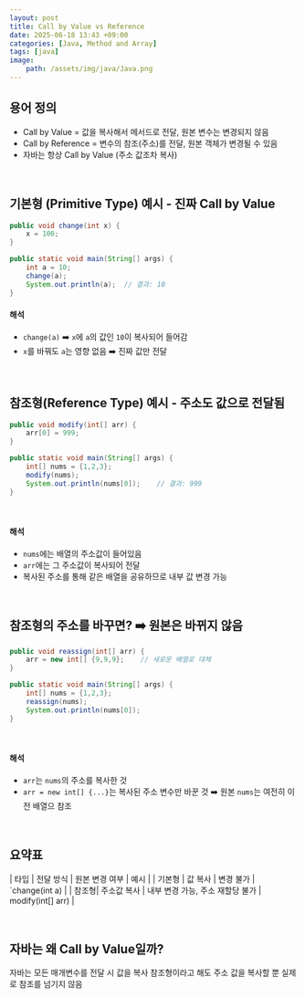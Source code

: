 ```yaml
---
layout: post
title: Call by Value vs Reference
date: 2025-06-18 13:43 +09:00
categories: [Java, Method and Array]
tags: [java]
image: 
    path: /assets/img/java/Java.png
---
```


## 용어 정의

- Call by Value = 값을 복사해서 메서드로 전달, 원본 변수는 변경되지 않음
- Call by Reference = 변수의 참조(주소)를 전달, 원본 객체가 변경될 수 있음
- 자바는 항상 Call by Value (주소 값조차 복사)

<br> 

## 기본형 (Primitive Type) 예시 - 진짜 Call by Value

```java
public void change(int x) {
    x = 100;
}

public static void main(String[] args) {
    int a = 10;
    change(a);
    System.out.println(a);  // 결과: 10
}
```

#### 해석

- `change(a)` ➡️ `x`에 `a`의 값인 `10`이 복사되어 들어감
- `x`를 바꿔도 `a`는 영향 없음 ➡️ 진짜 값만 전달

<br>

## 참조형(Reference Type) 예시 - 주소도 값으로 전달됨

```java
public void modify(int[] arr) {
    arr[0] = 999;
}

public static void main(String[] args) {
    int[] nums = {1,2,3};
    modify(nums);
    System.out.println(nums[0]);    // 결과: 999
}

```

<br>

#### 해석

- `nums`에는 배열의 주소값이 들어있음
- `arr`에는 그 주소값이 복사되어 전달
- 복사된 주소를 통해 같은 배열을 공유하므로 내부 값 변경 가능

<br>

## 참조형의 주소를 바꾸면? ➡️ 원본은 바뀌지 않음

```java
public void reassign(int[] arr) {
    arr = new int[] {9,9,9};    // 새로운 배열로 대체
}

public static void main(String[] args) {
    int[] nums = {1,2,3};
    reassign(nums);
    System.out.println(nums[0]);
}
```

<br>

#### 해석

- `arr`는 `nums`의 주소를 복사한 것
- `arr = new int[] {...}`는 복사된 주소 변수만 바꾼 것 ➡️ 원본 `nums`는 여전히 이전 배열으 참조

<br>

## 요약표

| 타입 | 전달 방식 | 원본 변경 여부 | 예시 |
| 기본형 | 값 복사 | 변경 불가 | `change(int a) |
| 참조형| 주소값 복사 | 내부 변경 가능, 주소 재할당 불가 | modify(int[] arr) |

<br>

## 자바는 왜 Call by Value일까?

자바는 모든 매개변수를 전달 시 값을 복사
참조형이라고 해도 주소 값을 복사할 뿐 실제로 참조를 넘기지 않음
